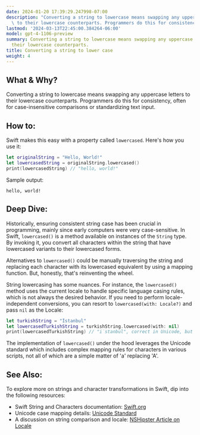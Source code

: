 ```yaml
---
date: 2024-01-20 17:39:29.247998-07:00
description: "Converting a string to lowercase means swapping any uppercase letters\
  \ to their lowercase counterparts. Programmers do this for consistency, often for\u2026"
lastmod: '2024-03-13T22:45:00.384264-06:00'
model: gpt-4-1106-preview
summary: Converting a string to lowercase means swapping any uppercase letters to
  their lowercase counterparts.
title: Converting a string to lower case
weight: 4
---
```


## What & Why?

Converting a string to lowercase means swapping any uppercase letters to their lowercase counterparts. Programmers do this for consistency, often for case-insensitive comparisons or standardizing text input.

## How to:

Swift makes this easy with a property called `lowercased`. Here's how you use it:

```Swift
let originalString = "Hello, World!"
let lowercasedString = originalString.lowercased()
print(lowercasedString) // "hello, world!"
```

Sample output:
```
hello, world!
```

## Deep Dive:

Historically, ensuring consistent string case has been crucial in programming, mainly since early computers were very case-sensitive. In Swift, `lowercased()` is a method available on instances of the `String` type. By invoking it, you convert all characters within the string that have lowercased variants to their lowercased forms.

Alternatives to `lowercased()` could be manually traversing the string and replacing each character with its lowercased equivalent by using a mapping function. But, honestly, that's reinventing the wheel.

String lowercasing has some nuances. For instance, the `lowercased()` method uses the current locale to handle specific language casing rules, which is not always the desired behavior. If you need to perform locale-independent conversions, you can resort to `lowercased(with: Locale?)` and pass `nil` as the Locale:

```Swift
let turkishString = "İstanbul"
let lowercasedTurkishString = turkishString.lowercased(with: nil)
print(lowercasedTurkishString) // "i̇stanbul", correct in Unicode, but 'I' without dot might be expected in Turkey.
```

The implementation of `lowercased()` under the hood leverages the Unicode standard which includes complex mapping rules for characters in various scripts, not all of which are a simple matter of 'a' replacing 'A'.

## See Also:

To explore more on strings and character transformations in Swift, dip into the following resources:

- Swift String and Characters documentation: [Swift.org](https://docs.swift.org/swift-book/LanguageGuide/StringsAndCharacters.html)
- Unicode case mapping details: [Unicode Standard](https://www.unicode.org/reports/tr21/tr21-5.html)
- A discussion on string comparison and locale: [NSHipster Article on Locale](https://nshipster.com/locale/)
